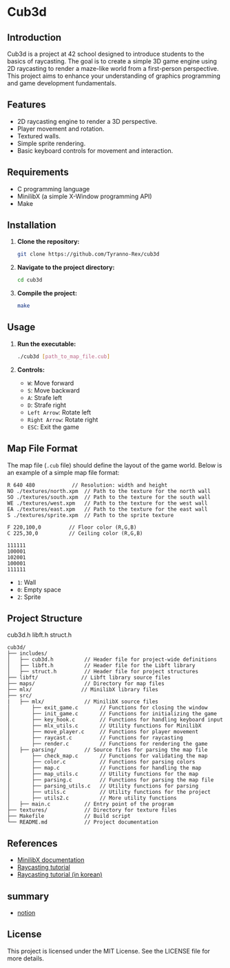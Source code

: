 # Cub3d

## Introduction

Cub3d is a project at 42 school designed to introduce students to the basics of raycasting. The goal is to create a simple 3D game engine using 2D raycasting to render a maze-like world from a first-person perspective. This project aims to enhance your understanding of graphics programming and game development fundamentals.

## Features

- 2D raycasting engine to render a 3D perspective.
- Player movement and rotation.
- Textured walls.
- Simple sprite rendering.
- Basic keyboard controls for movement and interaction.

## Requirements

- C programming language
- MinilibX (a simple X-Window programming API)
- Make

## Installation

1. **Clone the repository:**

    ```sh
    git clone https://github.com/Tyranno-Rex/cub3d
    ```

2. **Navigate to the project directory:**

    ```sh
    cd cub3d
    ```

3. **Compile the project:**

    ```sh
    make
    ```

## Usage

1. **Run the executable:**

    ```sh
    ./cub3d [path_to_map_file.cub]
    ```

2. **Controls:**
    - `W`: Move forward
    - `S`: Move backward
    - `A`: Strafe left
    - `D`: Strafe right
    - `Left Arrow`: Rotate left
    - `Right Arrow`: Rotate right
    - `ESC`: Exit the game

## Map File Format

The map file (`.cub` file) should define the layout of the game world. Below is an example of a simple map file format:

```
R 640 480            // Resolution: width and height
NO ./textures/north.xpm  // Path to the texture for the north wall
SO ./textures/south.xpm  // Path to the texture for the south wall
WE ./textures/west.xpm   // Path to the texture for the west wall
EA ./textures/east.xpm   // Path to the texture for the east wall
S ./textures/sprite.xpm  // Path to the sprite texture

F 220,100,0         // Floor color (R,G,B)
C 225,30,0          // Ceiling color (R,G,B)

111111
100001
102001
100001
111111
```

- `1`: Wall
- `0`: Empty space
- `2`: Sprite

## Project Structure

cub3d.h
libft.h
struct.h

```
cub3d/
├── includes/
│   ├── cub3d.h          // Header file for project-wide definitions
│   ├── libft.h          // Header file for the Libft library
│   ├── struct.h         // Header file for project structures
├── libft/              // Libft library source files
├── maps/                // Directory for map files
├── mlx/                // MinilibX library files
├── src/
|   ├── mlx/             // MinilibX source files
│       ├── exit_game.c       // Functions for closing the window
│       ├── init_game.c       // Functions for initializing the game
│       ├── key_hook.c        // Functions for handling keyboard input
│       ├── mlx_utils.c       // Utility functions for MinilibX
│       ├── move_player.c     // Functions for player movement
│       ├── raycast.c         // Functions for raycasting
│       ├── render.c          // Functions for rendering the game
│   ├── parsing/         // Source files for parsing the map file
│       ├── check_map.c       // Functions for validating the map
│       ├── color.c           // Functions for parsing colors
│       ├── map.c             // Functions for handling the map
│       ├── map_utils.c       // Utility functions for the map
│       ├── parsing.c         // Functions for parsing the map file
│       ├── parsing_utils.c   // Utility functions for parsing
│       ├── utils.c           // Utility functions for the project
│       ├── utils2.c          // More utility functions
│   ├── main.c           // Entry point of the program
├── textures/            // Directory for texture files
├── Makefile             // Build script
└── README.md            // Project documentation
```

## References

- [MinilibX documentation](https://harm-smits.github.io/42docs/libs/minilibx)
- [Raycasting tutorial](https://lodev.org/cgtutor/raycasting.html)
- [Raycasting tutorial (in korean)](https://github.com/365kim/raycasting_tutorial)


## summary
- [notion](https://uttermost-meteoroid-5fa.notion.site/4-3-cub3d-2230f85a8b784862a7057a517850e56a)

## License

This project is licensed under the MIT License. See the LICENSE file for more details.